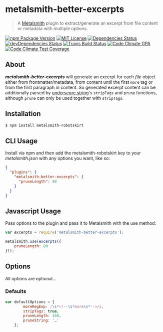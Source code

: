 metalsmith-better-excerpts
==========================

  > A [Metalsmith](https://github.com/segmentio/metalsmith) plugin to
  > extract/generate an excerpt from file content or metadata with multiple
  > options.

[![npm Package Version](https://img.shields.io/npm/v/metalsmith-better-excerpts.svg?style=flat-square)](https://www.npmjs.com/package/metalsmith-better-excerpts)
[![MIT License](http://img.shields.io/:license-mit-blue.svg?style=flat-square)](http://simbo.mit-license.org)
[![Dependencies Status](https://img.shields.io/david/simbo/metalsmith-better-excerpts.svg?style=flat-square)](https://david-dm.org/simbo/metalsmith-better-excerpts)
[![devDependencies Status](https://img.shields.io/david/dev/simbo/metalsmith-better-excerpts.svg?style=flat-square)](https://david-dm.org/simbo/metalsmith-better-excerpts#info=devDependencies)
[![Travis Build Status](https://img.shields.io/travis/simbo/metalsmith-better-excerpts/master.svg?style=flat-square)](https://travis-ci.org/simbo/metalsmith-better-excerpts)
[![Code Climate GPA](https://img.shields.io/codeclimate/github/simbo/metalsmith-better-excerpts.svg?style=flat-square)](https://codeclimate.com/github/simbo/metalsmith-better-excerpts)
[![Code Climate Test Coverage](https://img.shields.io/codeclimate/coverage/github/simbo/metalsmith-better-excerpts.svg?style=flat-square)](https://codeclimate.com/github/simbo/metalsmith-better-excerpts)


## About

***metalsmith-better-excerpts*** will generate an excerpt for each *file* object 
either from frontmatter/metadata, from content until the first `more` tag or 
from the first paragraph in content. So generated excerpt content can be 
additionally parsed by 
[underscore.string](https://github.com/epeli/underscore.string)'s 
`stripTags` and `prune` functions, although `prune` can only be used together 
with `stripTags`.


## Installation

``` sh
$ npm install metalsmith-robotskirt
```


## CLI Usage

Install via npm and then add the metalsmith-robotskirt key to your
_metalsmith.json_ with any options you want, like so:

``` json
{
  "plugins": {
    "metalsmith-better-excerpts": {
      "pruneLength": 80
    }
  }
}
```


## Javascript Usage

Pass options to the plugin and pass it to Metalsmith with the use method:

``` javascript
var excerpts = require('metalsmith-better-excerpts');

metalsmith.use(excerpts({
    pruneLength: 80
}));
```


## Options

All options are optional...


### Defaults

``` javascript
var defaultOptions = {
        moreRegExp: /\s*<!--\s*more\s*-->/i,
        stripTags: true,
        pruneLength: 140,
        pruneString: '…'
    };
```
